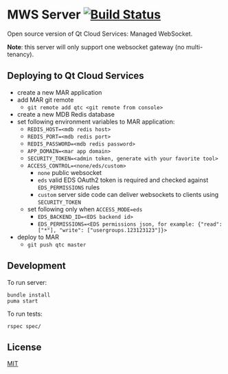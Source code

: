 # MWS Server [![Build Status](https://travis-ci.org/qtcloudservices/mws.svg?branch=master)](https://travis-ci.org/qtcloudservices/mws)

Open source version of Qt Cloud Services: Managed WebSocket.

**Note**: this server will only support one websocket gateway (no multi-tenancy).

## Deploying to Qt Cloud Services

* create a new MAR application
* add MAR git remote
  * `git remote add qtc <git remote from console>`
* create a new MDB Redis database
* set following environment variables to MAR application:
  * `REDIS_HOST=<mdb redis host>`
  * `REDIS_PORT=<mdb redis port>`
  * `REDIS_PASSWORD=<mdb redis password>`
  * `APP_DOMAIN=<mar app domain>`
  * `SECURITY_TOKEN=<admin token, generate with your favorite tool>`
  * `ACCESS_CONTROL=<none/eds/custom>`
    * `none` public websocket
    * `eds` valid EDS OAuth2 token is required and checked against `EDS_PERMISSIONS` rules
    * `custom` server side code can deliver websockets to clients using `SECURITY_TOKEN`
  * set following only when `ACCESS_MODE=eds`
      * `EDS_BACKEND_ID=<EDS backend id>`
      * `EDS_PERMISSIONS=<EDS permissions json, for example: {"read": ["*"], "write": ["usergroups.123123123"]}>`
* deploy to MAR
  * `git push qtc master`

## Development

To run server:

```
bundle install
puma start
```

To run tests:

```
rspec spec/
```

## License

[MIT](LICENSE)
